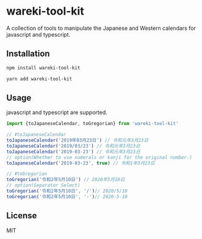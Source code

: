 # wareki-tool-kit

A collection of tools to manipulate the Japanese and Western calendars for javascript and typescript.

## Installation

```bash
npm install wareki-tool-kit
```

```bash
yarn add wareki-tool-kit
```

## Usage

javascript and typescript are supported.

```typescript
import {toJapaneseCalendar, toGregorian} from 'wareki-tool-kit'

// ⏬toJapaneseCalendar
toJapaneseCalendar('2019年03月23日') // 令和元年3月23日
toJapaneseCalendar('2019/03/23') // 令和元年3月23日
toJapaneseCalendar('2019-03-23') // 令和元年3月23日
// option(Whether to use numerals or kanji for the original number.)
toJapaneseCalendar('2019-03-23', true) // 令和1年3月23日

// ⏬toGregorian
toGregorian('令和2年5月10日') // 2020年5月10日
// option(Separator Select)
toGregorian('令和2年5月10日', '/')// 2020/5/10
toGregorian('令和2年5月10日', '-')// 2020-5-10
```

## License

MIT
